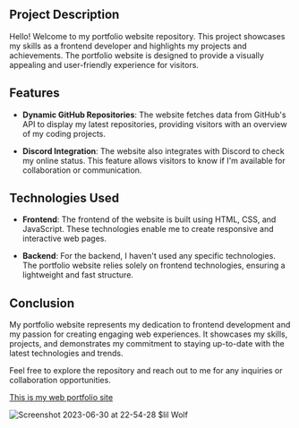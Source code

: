 ## Project Description

Hello! Welcome to my portfolio website repository. This project showcases my skills as a frontend developer and highlights my projects and achievements. The portfolio website is designed to provide a visually appealing and user-friendly experience for visitors.

## Features

- **Dynamic GitHub Repositories**: The website fetches data from GitHub's API to display my latest repositories, providing visitors with an overview of my coding projects.

- **Discord Integration**: The website also integrates with Discord to check my online status. This feature allows visitors to know if I'm available for collaboration or communication.

## Technologies Used

- **Frontend**: The frontend of the website is built using HTML, CSS, and JavaScript. These technologies enable me to create responsive and interactive web pages.

- **Backend**: For the backend, I haven't used any specific technologies. The portfolio website relies solely on frontend technologies, ensuring a lightweight and fast structure.

## Conclusion

My portfolio website represents my dedication to frontend development and my passion for creating engaging web experiences. It showcases my skills, projects, and demonstrates my commitment to staying up-to-date with the latest technologies and trends.

Feel free to explore the repository and reach out to me for any inquiries or collaboration opportunities.

[This is my web portfolio site](https://lilwolf.netlify.app/)

![Screenshot 2023-06-30 at 22-54-28 $lil Wolf](https://github.com/lilWolf011/Portfolio-Web-Site/assets/59448133/8cd24a09-14ee-430a-91b4-c4c9b99385b4)
